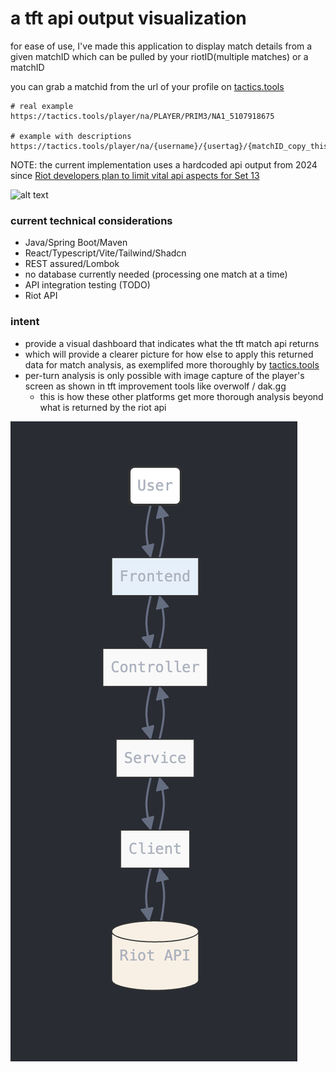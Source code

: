 # a tft api output visualization

for ease of use, I've made this application to display match details from a given matchID which can be pulled by your riotID(multiple matches) or a matchID

you can grab a matchid from the url of your profile on [tactics.tools](https://tactics.tools/player/na/)

```
# real example
https://tactics.tools/player/na/PLAYER/PRIM3/NA1_5107918675

# example with descriptions
https://tactics.tools/player/na/{username}/{usertag}/{matchID_copy_this}
```

NOTE: the current implementation uses a hardcoded api output from 2024 since [Riot developers plan to limit vital api aspects for Set 13](https://x.com/Mortdog/status/1856785428852216007)

![alt text](current_app.png)

### current technical considerations
- Java/Spring Boot/Maven
- React/Typescript/Vite/Tailwind/Shadcn
- REST assured/Lombok
- no database currently needed (processing one match at a time)
- API integration testing (TODO)
- Riot API

### intent
- provide a visual dashboard that indicates what the tft match api returns
- which will provide a clearer picture for how else to apply this returned data for match analysis, as exemplifed more thoroughly by [tactics.tools](https://tactics.tools/)
- per-turn analysis is only possible with image capture of the player's screen as shown in tft improvement tools like overwolf / dak.gg
    - this is how these other platforms get more thorough analysis beyond what is returned by the riot api

![alt text](docs/image.png)